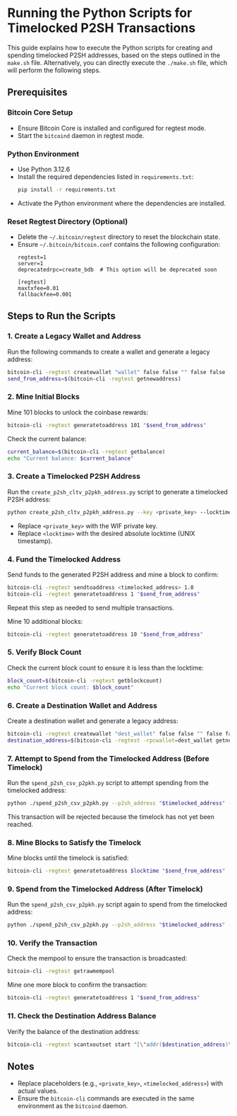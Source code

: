 # Running the Python Scripts for Timelocked P2SH Transactions

This guide explains how to execute the Python scripts for creating and spending timelocked P2SH addresses, based on the steps outlined in the `make.sh` file. Alternatively, you can directly execute the `./make.sh` file, which will perform the following steps.

## Prerequisites

### Bitcoin Core Setup
- Ensure Bitcoin Core is installed and configured for regtest mode.
- Start the `bitcoind` daemon in regtest mode.

### Python Environment
- Use Python 3.12.6
- Install the required dependencies listed in `requirements.txt`:
  ```bash
  pip install -r requirements.txt
  ```
- Activate the Python environment where the dependencies are installed.

### Reset Regtest Directory (Optional)
- Delete the `~/.bitcoin/regtest` directory to reset the blockchain state.
- Ensure `~/.bitcoin/bitcoin.conf` contains the following configuration:
  ```
  regtest=1
  server=1
  deprecatedrpc=create_bdb  # This option will be deprecated soon

  [regtest]
  maxtxfee=0.01
  fallbackfee=0.001
  ```

## Steps to Run the Scripts

### 1. Create a Legacy Wallet and Address
Run the following commands to create a wallet and generate a legacy address:
```bash
bitcoin-cli -regtest createwallet "wallet" false false "" false false
send_from_address=$(bitcoin-cli -regtest getnewaddress)
```

### 2. Mine Initial Blocks
Mine 101 blocks to unlock the coinbase rewards:
```bash
bitcoin-cli -regtest generatetoaddress 101 "$send_from_address"
```
Check the current balance:
```bash
current_balance=$(bitcoin-cli -regtest getbalance)
echo "Current balance: $current_balance"
```

### 3. Create a Timelocked P2SH Address
Run the `create_p2sh_cltv_p2pkh_address.py` script to generate a timelocked P2SH address:
```bash
python create_p2sh_cltv_p2pkh_address.py --key <private_key> --locktime <locktime>
```
- Replace `<private_key>` with the WIF private key.
- Replace `<locktime>` with the desired absolute locktime (UNIX timestamp).

### 4. Fund the Timelocked Address
Send funds to the generated P2SH address and mine a block to confirm:
```bash
bitcoin-cli -regtest sendtoaddress <timelocked_address> 1.0
bitcoin-cli -regtest generatetoaddress 1 "$send_from_address"
```
Repeat this step as needed to send multiple transactions.

Mine 10 additional blocks:
```bash
bitcoin-cli -regtest generatetoaddress 10 "$send_from_address"
```

### 5. Verify Block Count
Check the current block count to ensure it is less than the locktime:
```bash
block_count=$(bitcoin-cli -regtest getblockcount)
echo "Current block count: $block_count"
```

### 6. Create a Destination Wallet and Address
Create a destination wallet and generate a legacy address:
```bash
bitcoin-cli -regtest createwallet "dest_wallet" false false "" false false
destination_address=$(bitcoin-cli -regtest -rpcwallet=dest_wallet getnewaddress "" legacy)
```

### 7. Attempt to Spend from the Timelocked Address (Before Timelock)
Run the `spend_p2sh_csv_p2pkh.py` script to attempt spending from the timelocked address:
```bash
python ./spend_p2sh_csv_p2pkh.py --p2sh_address "$timelocked_address" --private_key "$private_key" --destination_p2pkh_address $destination_address --locktime $locktime
```
This transaction will be rejected because the timelock has not yet been reached.

### 8. Mine Blocks to Satisfy the Timelock
Mine blocks until the timelock is satisfied:
```bash
bitcoin-cli -regtest generatetoaddress $locktime "$send_from_address"
```

### 9. Spend from the Timelocked Address (After Timelock)
Run the `spend_p2sh_csv_p2pkh.py` script again to spend from the timelocked address:
```bash
python ./spend_p2sh_csv_p2pkh.py --p2sh_address "$timelocked_address" --private_key "$private_key" --destination_p2pkh_address $destination_address --locktime $locktime
```

### 10. Verify the Transaction
Check the mempool to ensure the transaction is broadcasted:
```bash
bitcoin-cli -regtest getrawmempool
```
Mine one more block to confirm the transaction:
```bash
bitcoin-cli -regtest generatetoaddress 1 "$send_from_address"
```

### 11. Check the Destination Address Balance
Verify the balance of the destination address:
```bash
bitcoin-cli -regtest scantxoutset start "[\"addr($destination_address)\"]"
```

## Notes
- Replace placeholders (e.g., `<private_key>`, `<timelocked_address>`) with actual values.
- Ensure the `bitcoin-cli` commands are executed in the same environment as the `bitcoind` daemon.
